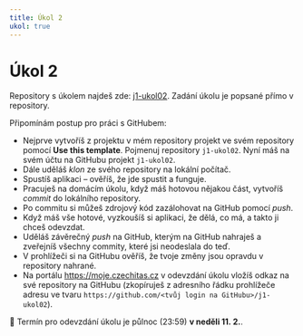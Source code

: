 ```yaml
---
title: Úkol 2
ukol: true
---
```

# Úkol 2

Repository s úkolem najdeš zde: [j1-ukol02](https://github.com/FilipJirsak-Czechitas/j1-ukol02). Zadání úkolu je popsané přímo v repository.

Připomínám postup pro práci s GitHubem:
- Nejprve vytvoříš z projektu v mém repository projekt ve svém repository pomocí **Use this template**. Pojmenuj repository `j1-ukol02`. Nyní máš na svém účtu na GitHubu projekt `j1-ukol02`.
- Dále uděláš *klon* ze svého repository na lokální počítač.
- Spustíš aplikaci – ověříš, že jde spustit a funguje.
- Pracuješ na domácím úkolu, když máš hotovou nějakou část, vytvoříš *commit* do lokálního repository.
- Po commitu si můžeš zdrojový kód zazálohovat na GitHub pomocí *push*.
- Když máš vše hotové, vyzkoušíš si aplikaci, že dělá, co má, a takto ji chceš odevzdat.
- Uděláš závěrečný *push* na GitHub, kterým na GitHub nahraješ a zveřejníš všechny commity, které jsi neodeslala do teď.
- V prohlížeči si na GitHubu ověříš, že tvoje změny jsou opravdu v repository nahrané.
- Na portálu https://moje.czechitas.cz v odevzdání úkolu vložíš odkaz na své repository na GitHubu (zkopíruješ z adresního řádku prohlížeče adresu ve tvaru `https://github.com/<tvůj login na GitHubu>/j1-ukol02`).

📅 Termín pro odevzdání úkolu je půlnoc (23:59) **v neděli 11. 2.**.
